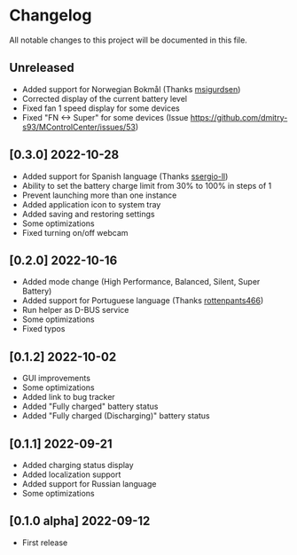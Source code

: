 # Changelog

All notable changes to this project will be documented in this file.

## Unreleased
- Added support for Norwegian Bokmål (Thanks [msigurdsen](https://github.com/msigurdsen))
- Corrected display of the current battery level
- Fixed fan 1 speed display for some devices
- Fixed "FN <-> Super" for some devices (Issue https://github.com/dmitry-s93/MControlCenter/issues/53)

## [0.3.0] 2022-10-28
- Added support for Spanish language (Thanks [ssergio-ll](https://www.github.com/ssergio-ll))
- Ability to set the battery charge limit from 30% to 100% in steps of 1
- Prevent launching more than one instance
- Added application icon to system tray
- Added saving and restoring settings
- Some optimizations
- Fixed turning on/off webcam

## [0.2.0] 2022-10-16
- Added mode change (High Performance, Balanced, Silent, Super Battery)
- Added support for Portuguese language (Thanks [rottenpants466](https://www.github.com/rottenpants466))
- Run helper as D-BUS service
- Some optimizations
- Fixed typos

## [0.1.2] 2022-10-02

- GUI improvements
- Some optimizations
- Added link to bug tracker
- Added "Fully charged" battery status
- Added "Fully charged (Discharging)" battery status

## [0.1.1] 2022-09-21

- Added charging status display
- Added localization support
- Added support for Russian language
- Some optimizations

## [0.1.0 alpha] 2022-09-12

- First release
